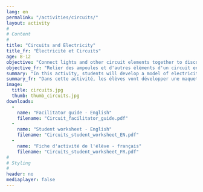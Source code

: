 ```yaml
---
lang: en
permalink: "/activities/circuits/"
layout: activity
#
# Content
#
title: "Circuits and Electricity"
title_fr: "Électricité et Circuits"
age: 8-12
objective: "Connect lights and other circuit elements together to discover how electricity works."
objective_fr: "Relier des ampoules et d'autres élèments d'un circuit ensemble afin d'apprendre au sujet du fonctionnement de l'électricité."
summary: "In this activity, students will develop a model of electricity and explore their model using circuit elements. Students will get a chance to connect a battery, LEDs, and other circuit elements using wires with alligator clips. They will explain their findings using a model of electrical current and potential energy that is developed during the activity."
summary_fr: "Dans cette activité, les élèves vont développer une maquette d’un circuit électrique, puis ils vont explorer cette maquette en utilisant de différents éléments de circuits. Les élèves auront la chance de relier une pile, des diodes électroluminescentes, et d’autres éléments de circuits à l’aide de fils avec des pinces crocodile. Ils vont expliquer les résultats en utilisant une maquette de courant électrique et d’énergie potentielle qui sera développé au cours de l’activité."
image:
  title: circuits.jpg
  thumb: thumb_circuits.jpg
downloads:
  -
    name: "Facilitator guide - English"
    filename: "Circuit_facilitator_guide.pdf"
  -
    name: "Student worksheet - English"
    filename: "Circuits_student_worksheet_EN.pdf"
  -
    name: "Fiche d'activité de l'élève - français"
    filename: "Circuits_student_worksheet_FR.pdf"
#
# Styling
#
header: no
mediaplayer: false
---
```


